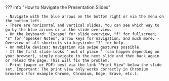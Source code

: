 ??? info "How to Navigate the Presentation Slides"

	- Navigate with the blue arrows on the bottom right or via the menu on the bottom left.
	- There are horizontal and vertical slides. You can see which way to go by the blue arrows or in the slide overview.
	- On the keyboard: "Escape" for slide overview, "f" for fullscreen; "s" for "Speaker Notes", arrow keys for navigation, and much more. - Overview of all shortcuts via keystroke "?" for help.
	- On mobile devices: Navigation via swipe gestures possible.
	- If the first slide looks " out of place " (can happen depending on your browser), simply navigate to the next slide and then back again or reload the page. This will fix the problem.
	- Print (paper or PDF) best via the link "Print View" below the slide set. Important: The print view only works correctly in Chromium browsers (for example Chrome, Chromium, Edge, Brave, etc.).